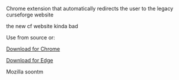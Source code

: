 Chrome extension that automatically redirects the user to the legacy curseforge website

the new cf website kinda bad

Use from source or:

[Download for Chrome](https://chrome.google.com/webstore/detail/legacy-curseforge/demgedckcknojckmoaijngacegggnpem/related)

[Download for Edge](https://microsoftedge.microsoft.com/addons/detail/legacy-curseforge/kjeaegognedbnncofajgjcdifgndjeng)

Mozilla soontm
